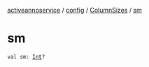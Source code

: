 [activeannoservice](../../index.md) / [config](../index.md) / [ColumnSizes](index.md) / [sm](./sm.md)

# sm

`val sm: `[`Int`](https://kotlinlang.org/api/latest/jvm/stdlib/kotlin/-int/index.html)`?`